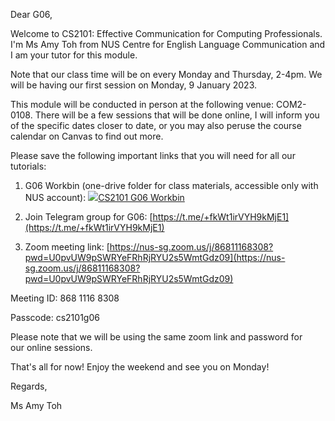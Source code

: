 Dear G06,

Welcome to CS2101: Effective Communication for Computing Professionals. I'm Ms Amy Toh from NUS Centre for English Language Communication and I am your tutor for this module.

Note that our class time will be on every Monday and Thursday, 2-4pm. We will be having our first session on Monday, 9 January 2023. 

  

This module will be conducted in person at the following venue: COM2-0108. There will be a few sessions that will be done online, I will inform you of the specific dates closer to date, or you may also peruse the course calendar on Canvas to find out more.

  

Please save the following important links that you will need for all our tutorials:

1.  G06 Workbin (one-drive folder for class materials, accessible only with NUS account): [![](https://res-geo.cdn.office.net/assets/mail/file-icon/png/folder_16x16.png)CS2101 G06 Workbin](https://nusu-my.sharepoint.com/:f:/g/personal/elctpa_nus_edu_sg/Enk9LO2wfH9FlopaEzSru5kB8JBPnt0oaJ_GH7MRrGO7wA?e=xqaubR)  
    
      
    
2.  Join Telegram group for G06: [https://t.me/+fkWt1irVYH9kMjE1](https://t.me/+fkWt1irVYH9kMjE1)
    
      
    
3.  Zoom meeting link: [https://nus-sg.zoom.us/j/86811168308?pwd=U0pvUW9pSWRYeFRhRjRYU2s5WmtGdz09](https://nus-sg.zoom.us/j/86811168308?pwd=U0pvUW9pSWRYeFRhRjRYU2s5WmtGdz09)
    

Meeting ID: 868 1116 8308

Passcode: cs2101g06

Please note that we will be using the same zoom link and password for our online sessions.  

  
  

  

That's all for now! Enjoy the weekend and see you on Monday!

  

Regards,

Ms Amy Toh